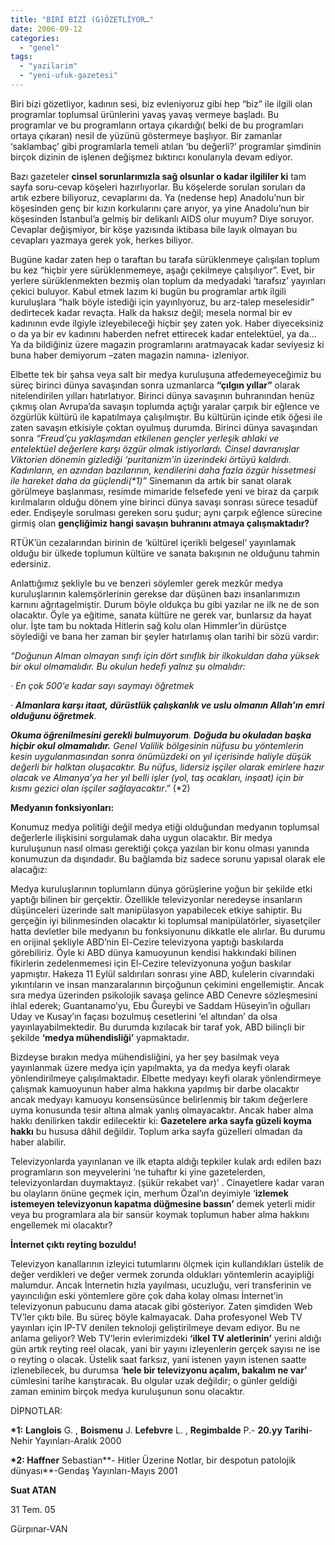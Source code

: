 ```yaml
---
title: "BİRİ BİZİ (G)ÖZETLİYOR…"
date: 2006-09-12
categories: 
  - "genel"
tags: 
  - "yazilarim"
  - "yeni-ufuk-gazetesi"
---
```


Biri bizi gözetliyor, kadının sesi, biz evleniyoruz gibi hep “biz” ile ilgili olan programlar toplumsal ürünlerini yavaş yavaş vermeye başladı. Bu programlar ve bu programların ortaya çıkardığı( belki de bu programları ortaya çıkaran) nesil de yüzünü göstermeye başlıyor. Bir zamanlar ‘saklambaç’ gibi programlarla temeli atılan ‘bu değerli?’ programlar şimdinin birçok dizinin de işlenen değişmez bıktırıcı konularıyla devam ediyor.

Bazı gazeteler **cinsel sorunlarımızla sağ olsunlar o kadar ilgililer ki** tam sayfa soru-cevap köşeleri hazırlıyorlar. Bu köşelerde sorulan soruları da artık ezbere biliyoruz, cevaplarını da. Ya (nedense hep) Anadolu’nun bir köşesinden genç bir kızın korkularını çare arıyor, ya yine Anadolu’nun bir köşesinden İstanbul’a gelmiş bir delikanlı AIDS olur muyum? Diye soruyor. Cevaplar değişmiyor, bir köşe yazısında iktibasa bile layık olmayan bu cevapları yazmaya gerek yok, herkes biliyor.

Bugüne kadar zaten hep o taraftan bu tarafa sürüklenmeye çalışılan toplum bu kez “hiçbir yere sürüklenmemeye, aşağı çekilmeye çalışılıyor”. Evet, bir yerlere sürüklenmekten bezmiş olan toplum da medyadaki ‘tarafsız’ yayınları çekici buluyor. Kabul etmek lazım ki bugün bu programlar artık ilgili kuruluşlara “halk böyle istediği için yayınlıyoruz, bu arz-talep meselesidir” dedirtecek kadar revaçta. Halk da haksız değil; mesela normal bir ev kadınının evde ilgiyle izleyebileceği hiçbir şey zaten yok. Haber diyeceksiniz o da ya bir ev kadınını haberden nefret ettirecek kadar entelektüel, ya da… Ya da bildiğiniz üzere magazin programlarını aratmayacak kadar seviyesiz ki buna haber demiyorum –zaten magazin namına- izleniyor.

Elbette tek bir şahsa veya salt bir medya kuruluşuna atfedemeyeceğimiz bu süreç birinci dünya savaşından sonra uzmanlarca **“çılgın yıllar”** olarak nitelendirilen yılları hatırlatıyor. Birinci dünya savaşının buhranından henüz çıkmış olan Avrupa’da savaşın toplumda açtığı yaralar çarpık bir eğlence ve özgürlük kültürü ile kapatılmaya çalışılmıştır. Bu kültürün içinde etik öğesi ile zaten savaşın etkisiyle çoktan oyulmuş durumda. Birinci dünya savaşından sonra _“Freud’çu yaklaşımdan etkilenen gençler yerleşik ahlaki ve entelektüel değerlere karşı özgür olmak istiyorlardı. Cinsel davranışlar Viktorien dönemin gizlediği ‘puritanizm’in üzerindeki örtüyü kaldırdı. Kadınların, en azından bazılarının, kendilerini daha fazla özgür hissetmesi ile hareket daha da güçlendi(\*1)”_ Sinemanın da artık bir sanat olarak görülmeye başlanması, resimde mimaride felsefede yeni ve biraz da çarpık kırılmaların olduğu dönem yine birinci dünya savaşı sonrası sürece tesadüf eder. Endişeyle sorulması gereken soru şudur; aynı çarpık eğlence sürecine girmiş olan **gençliğimiz hangi savaşın buhranını atmaya çalışmaktadır?**

RTÜK’ün cezalarından birinin de ‘kültürel içerikli belgesel’ yayınlamak olduğu bir ülkede toplumun kültüre ve sanata bakışının ne olduğunu tahmin edersiniz.

Anlattığımız şekliyle bu ve benzeri söylemler gerek mezkûr medya kuruluşlarının kalemşörlerinin gerekse dar düşünen bazı insanlarımızın karnını ağrıtagelmiştir. Durum böyle oldukça bu gibi yazılar ne ilk ne de son olacaktır. Öyle ya eğitime, sanata kültüre ne gerek var, bunlarsız da hayat olur. İşte tam bu noktada Hitlerin sağ kolu olan Himmler’in dürüstçe söylediği ve bana her zaman bir şeyler hatırlamış olan tarihi bir sözü vardır:

_“Doğunun Alman olmayan sınıfı için dört sınıflık bir ilkokuldan daha yüksek bir okul olmamalıdır. Bu okulun hedefi yalnız şu olmalıdır:_

· _En çok 500’e kadar sayı saymayı öğretmek_

· **_Almanlara karşı itaat, dürüstlük çalışkanlık ve uslu olmanın Allah’ın emri olduğunu öğretmek_**_._

**_Okuma öğrenilmesini gerekli bulmuyorum_**_. **Doğuda bu okuladan başka hiçbir okul olmamalıdır.** Genel Valilik bölgesinin nüfusu bu yöntemlerin kesin uygulanmasından sonra önümüzdeki on yıl içerisinde haliyle düşük değerli bir halktan oluşacaktır. Bu nüfus, lidersiz işçiler olarak emirlere hazır olacak ve Almanya’ya her yıl belli işler (yol, taş ocakları, inşaat) için bir kısmı gezici olan işçiler sağlayacaktır_.” (\*2)

**Medyanın fonksiyonları:**

Konumuz medya politiği değil medya etiği olduğundan medyanın toplumsal değerlerle ilişkisini sorgulamak daha uygun olacaktır. Bir medya kuruluşunun nasıl olması gerektiği çokça yazılan bir konu olması yanında konumuzun da dışındadır. Bu bağlamda biz sadece sorunu yapısal olarak ele alacağız:

Medya kuruluşlarının toplumların dünya görüşlerine yoğun bir şekilde etki yaptığı bilinen bir gerçektir. Özellikle televizyonlar neredeyse insanların düşünceleri üzerinde salt manipülasyon yapabilecek etkiye sahiptir. Bu gerçeğin iyi bilinmesinden olacaktır ki toplumsal manipülatörler, siyasetçiler hatta devletler bile medyanın bu fonksiyonunu dikkatle ele alırlar. Bu durumu en orijinal şekliyle ABD’nin El-Cezire televizyona yaptığı baskılarda görebiliriz. Öyle ki ABD dünya kamuoyunun kendisi hakkındaki bilinen fikirlerin zedelenmemesi için El-Cezire televizyonuna yoğun baskılar yapmıştır. Hakeza 11 Eylül saldırıları sonrası yine ABD, kulelerin civarındaki yıkıntıların ve insan manzaralarının birçoğunun çekimini engellemiştir. Ancak sıra medya üzerinden psikolojik savaşa gelince ABD Cenevre sözleşmesini ihlal ederek; Guantanamo’yu, Ebu Ğureybi ve Saddam Hüseyin’in oğulları Uday ve Kusay’ın façası bozulmuş cesetlerini ‘el altından’ da olsa yayınlayabilmektedir. Bu durumda kızılacak bir taraf yok, ABD bilinçli bir şekilde **‘medya mühendisliği’** yapmaktadır.

Bizdeyse bırakın medya mühendisliğini, ya her şey basılmak veya yayınlanmak üzere medya için yapılmakta, ya da medya keyfi olarak yönlendirilmeye çalışılmaktadır. Elbette medyayı keyfi olarak yönlendirmeye çalışmak kamuoyunun haber alma hakkına yapılmış bir darbe olacaktır ancak medyayı kamuoyu konsensüsünce belirlenmiş bir takım değerlere uyma konusunda tesir altına almak yanlış olmayacaktır. Ancak haber alma hakkı denilirken takdir edilecektir ki: **Gazetelere arka sayfa güzeli koyma hakkı** bu hususa dâhil değildir. Toplum arka sayfa güzelleri olmadan da haber alabilir.

Televizyonlarda yayınlanan ve ilk etapta aldığı tepkiler kulak ardı edilen bazı programların son meyvelerini ‘ne tuhaftır ki yine gazetelerden, televizyonlardan duymaktayız. (şükür rekabet var)’ . Cinayetlere kadar varan bu olayların önüne geçmek için, merhum Özal’ın deyimiyle ‘**izlemek istemeyen televizyonun kapatma düğmesine bassın’** demek yeterli midir veya bu programlara ala bir sansür koymak toplumun haber alma hakkını engellemek mi olacaktır?

**İnternet çıktı reyting bozuldu!**

Televizyon kanallarının izleyici tutumlarını ölçmek için kullandıkları üstelik de değer verdikleri ve değer vermek zorunda oldukları yöntemlerin acayipliği malumdur. Ancak İnternetin hızla yayılması, ucuzluğu, veri transferinin ve yayıncılığın eski yöntemlere göre çok daha kolay olması İnternet’in televizyonun pabucunu dama atacak gibi gösteriyor. Zaten şimdiden Web TV’ler çıktı bile. Bu süreç böyle kalmayacak. Daha profesyonel Web TV yayınları için IP-TV denilen teknoloji geliştirilmeye devam ediyor. Bu ne anlama geliyor? Web TV’lerin evlerimizdeki **‘ilkel TV aletlerinin’** yerini aldığı gün artık reyting reel olacak, yani bir yayını izleyenlerin gerçek sayısı ne ise o reyting o olacak. Üstelik saat farksız, yani istenen yayın istenen saatte izlenebilecek, bu durumsa ‘**hele bir televizyonu açalım, bakalım ne var’** cümlesini tarihe karıştıracak. Bu olgular uzak değildir; o günler geldiği zaman eminim birçok medya kuruluşunun sonu olacaktır.

DİPNOTLAR:

**\*1:** **Langlois** G. , **Boismenu** J. **Lefebvre** L. , **Regimbalde** P.- **20.yy Tarihi**\- Nehir Yayınları-Aralık 2000

**\*2: Haffner** Sebastian**\- Hitler Üzerine Notlar, bir despotun patolojik dünyası**\-Gendaş Yayınları-Mayıs 2001

**Suat ATAN**

31 Tem. 05

Gürpınar-VAN
